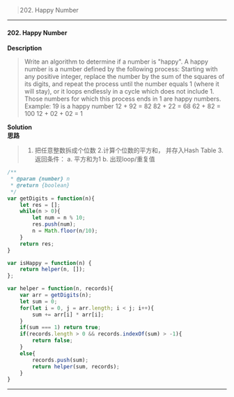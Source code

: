 >202. Happy Number

* * *
#### 202. Happy Number 

**Description**   
>Write an algorithm to determine if a number is "happy".
A happy number is a number defined by the following process: Starting with any positive integer, replace the number by the sum of the squares of its digits, and repeat the process until the number equals 1 (where it will stay), or it loops endlessly in a cycle which does not include 1. Those numbers for which this process ends in 1 are happy numbers.
Example: 19 is a happy number
12 + 92 = 82
82 + 22 = 68
62 + 82 = 100
12 + 02 + 02 = 1


**Solution**  
**思路**  
>1. 把任意整数拆成个位数
2.计算个位数的平方和， 并存入Hash Table
3.返回条件： a. 平方和为1  b. 出现loop/重复值

```JavaScript
/**
 * @param {number} n
 * @return {boolean}
 */
var getDigits = function(n){
    let res = [];
    while(n > 0){
        let num = n % 10;
        res.push(num);
        n = Math.floor(n/10);
    }
    return res;
}

var isHappy = function(n) {
    return helper(n, []);
};

var helper = function(n, records){
    var arr = getDigits(n);
    let sum = 0;
    for(let i = 0, j = arr.length; i < j; i++){
        sum += arr[i] * arr[i];        
    }
    if(sum === 1) return true;
    if(records.length > 0 && records.indexOf(sum) > -1){
        return false;
    }
    else{
        records.push(sum);
        return helper(sum, records);
    }    
}

```
* * *
